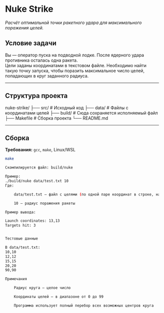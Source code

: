 # Nuke Strike

*Расчёт оптимальной точки ракетного удара для максимального поражения целей.*

## Условие задачи

Вы — оператор пуска на подводной лодке. После ядерного удара противника осталась одна ракета.  
Цели заданы координатами в текстовом файле. Необходимо найти такую точку запуска, чтобы поразить максимальное число целей, попадающих в круг заданного радиуса.

---

## Структура проекта

nuke-strike/
├── src/ # Исходный код
├── data/ # Файлы с координатами целей
├── build/ # Сюда сохраняется исполняемый файл
├── Makefile # Сборка проекта
└── README.md


---

## Сборка

**Требования:** `gcc`, `make`, Linux/WSL

```bash
make

Скомпилируется файл: build/nuke

Пример:
./build/nuke data/test.txt 10
Где:

    data/test.txt — файл с целями (по одной паре координат в строке, например 10,10)

    10 — радиус поражения ракеты

Пример вывода:

Launch coordinates: 13,13
Targets hit: 3


Тестовые данные

В data/test.txt:
10,10
12,12
15,15
20,20
90,90

Примечания

    Радиус круга — целое число

    Координаты целей — в диапазоне от 0 до 99

    Программа использует полный перебор всех возможных центров круга
